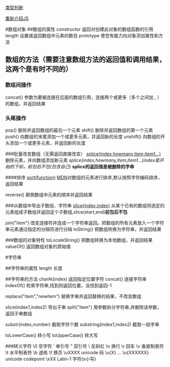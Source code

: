 [类型判断](http://www.cnblogs.com/mofish/p/3388427.html)

[重新介绍JS](https://developer.mozilla.org/zh-CN/docs/Web/JavaScript/A_re-introduction_to_JavaScript)

#数组对象
##数组的属性
constructor	返回对创建此对象的数组函数的引用
length	设置或返回数组中元素的数目
prototype	使您有能力向对象添加属性和方法
## 数组的方法（需要注意数组方法的返回值和调用结果，这两个是有时不同的）
### 数组间操作
concat()	参数为要被连接在后面的数组引用，连接两个或更多（多个之间加 , ）的数组，并返回结果
### 头尾操作
pop()	删除并返回数组的最后一个元素
shift()	删除并返回数组的第一个元素
push()	向数组的末尾添加一个或更多元素，并返回新的长度
unshift()	向数组的开头添加一个或更多元素，并返回新的长度

###批量改变数组（无需返回直接改变）
[splice(index,howmany,item,item1...)](http://www.w3school.com.cn/jsref/jsref_splice.asp)	删除元素，并向数组添加新元素
*splice(index,howmany,item,item1...)index是开始的下标，前包后不包(包含自己)*
**splice的返回值是被删除的字串**

####排序
[sort(function)](http://www.w3school.com.cn/jsref/jsref_sort.asp)
[MDN](https://developer.mozilla.org/zh-CN/docs/Web/JavaScript/Reference/Global_Objects/Array/sort)对数组的元素进行排序,默认按照字符编码排序，返回结果

reverse()	颠倒数组中元素的顺序并返回结果

###从数组中导出子数组、字符串
[slice(index,index)](http://www.w3school.com.cn/jsref/jsref_slice_array.asp)	从某个已有的数组将选定的元素组成子数组并返回这个子数组,slice(start,end)**前包后不包**

join("item")	改变连接符并连成一个字符串返回。把数组的所有元素放入一个字符串元素通过指定的分隔符进行分隔
toString()	把数组转换为字符串，并返回结果

###数组的对象特性
toLocaleString()	把数组转换为本地数组，并返回结果
valueOf()	返回数组对象的原始值


#字符串

##字符串的属性
length 长度

##字符串的方法
charAt(index) 返回指定位置字符
concat() 连接字符串
indexOf() 检索字符串,找到则返回位置，没找到返回-1
<!-- 暂时不用：match() 正则表达式匹配 -->
replace("item","newitem") 替换字串并返回替换的结果，不改变数组

slice(index1,index2) 导出子串
split("item") 用参数拆分字符串,并删除该参数，返回子串数组

substr(index,number) 截取字符个数
substring(index1,index2) 截取一段字串

toLowerCase() 转小写
toUpperCase() 转大写

###转义字符
\0	空字符
\'	单引号
\"	双引号
\\	反斜杠
\n	换行
\r	回车
\v	垂直制表符
\t	水平制表符
\b	退格
\f	换页
\uXXXX	unicode 码
\u{X} ... \u{XXXXXX}	unicode codepoint 
\xXX	Latin-1 字符(x小写)